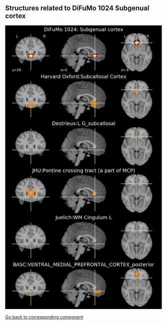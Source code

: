 


## Structures related to DiFuMo 1024 Subgenual cortex

![134](134.jpg "Structures related to DiFuMo 1024 Subgenual cortex")

[Go back to corresponding component](https://parietal-inria.github.io/DiFuMo/1024/html/134.html)